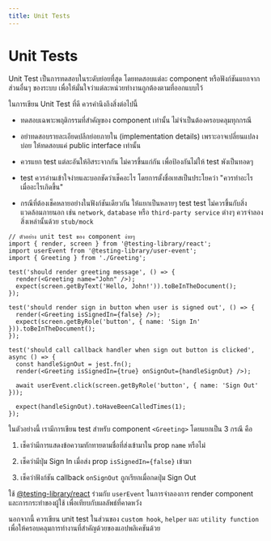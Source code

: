 ```yaml
---
title: Unit Tests
---
```


# Unit Tests

Unit Test เป็นการทดสอบในระดับย่อยที่สุด โดยทดสอบแต่ละ component หรือฟังก์ชันแยกจากส่วนอื่นๆ ของระบบ เพื่อให้มั่นใจว่าแต่ละหน่วยทำงานถูกต้องตามที่ออกแบบไว้

ในการเขียน Unit Test ที่ดี ควรคำนึงถึงสิ่งต่อไปนี้

- ทดสอบเฉพาะพฤติกรรมที่สำคัญของ component เท่านั้น ไม่จำเป็นต้องครอบคลุมทุกกรณี

- อย่าทดสอบรายละเอียดปลีกย่อยภายใน (implementation details) เพราะอาจเปลี่ยนแปลงบ่อย ให้ทดสอบแค่ public interface เท่านั้น

- ควรแยก test แต่ละอันให้อิสระจากกัน ไม่ควรขึ้นแก่กัน เพื่อป้องกันไม่ให้ test พังเป็นทอดๆ

- test ควรอ่านเข้าใจง่ายและบอกชัดว่าเช็คอะไร โดยการตั้งชื่อเทสเป็นประโยคว่า "ควรทำอะไร เมื่ออะไรเกิดขึ้น"

- กรณีที่ต้องเช็คหลายอย่างในฟังก์ชันเดียวกัน ให้แยกเป็นหลายๆ test
  test ไม่ควรขึ้นกับสิ่งแวดล้อมภายนอก เช่น `network`, `database` หรือ `third-party service` ต่างๆ ควรจำลองสิ่งเหล่านั้นด้วย `stub/mock`

```
// ตัวอย่าง unit test ของ component ง่ายๆ
import { render, screen } from '@testing-library/react';
import userEvent from '@testing-library/user-event';
import { Greeting } from './Greeting';

test('should render greeting message', () => {
  render(<Greeting name="John" />);
  expect(screen.getByText('Hello, John!')).toBeInTheDocument();
});

test('should render sign in button when user is signed out', () => {
  render(<Greeting isSignedIn={false} />);
  expect(screen.getByRole('button', { name: 'Sign In' })).toBeInTheDocument();
});

test('should call callback handler when sign out button is clicked', async () => {
  const handleSignOut = jest.fn();
  render(<Greeting isSignedIn={true} onSignOut={handleSignOut} />);

  await userEvent.click(screen.getByRole('button', { name: 'Sign Out' }));

  expect(handleSignOut).toHaveBeenCalledTimes(1);
});
```

ในตัวอย่างนี้ เรามีการเขียน test สำหรับ component `<Greeting>` โดยแยกเป็น 3 กรณี คือ

1. เช็คว่ามีการแสดงข้อความทักทายตามชื่อที่ส่งเข้ามาใน prop `name` หรือไม่

2. เช็คว่ามีปุ่ม Sign In เมื่อส่ง prop `isSignedIn={false}` เข้ามา

3. เช็คว่าฟังก์ชัน callback `onSignOut` ถูกเรียกเมื่อกดปุ่ม Sign Out

ใช้ [@testing-library/react](https://testing-library.com/docs/react-testing-library/intro/) ร่วมกับ `userEvent` ในการจำลองการ render component และการกระทำของผู้ใช้ เพื่อเทียบกับผลลัพธ์ที่คาดหวัง

นอกจากนี้ ควรเขียน unit test ในส่วนของ `custom hook`, `helper` และ `utility function` เพื่อให้ครอบคลุมการทำงานที่สำคัญด้วยของแอปพลิเคชันด้วย

